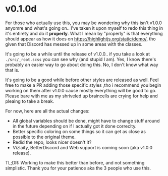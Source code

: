 # v0.1.0d
For those who actually use this, you may be wondering why this isn't v1.0.0 anyomre and what's going on.. I've taken it upon myself to redo this thing in it's entirety and do it **properly**. What I mean by "properly" is that everything should appear as how it does on https://highlightjs.org/static/demo/, tho given that Discord has messed up in some areas with the classes. 

It's going to be a while until the release of v1.0.0.. if you take a look at `./src/_root.scss` you can see why (and stupid I am). Yes, I know there's probably an easier way to go about doing this. No, I don't know what way that is. 

It's going to be a good while before other styles are released as well. Feel free to make a PR adding those specific styles ,tho i recommend you begin working on them after v1.0.0 cause mostly everything will be good to go. Please bare with me as my shriveled up braincells are crying for help and pleaing to take a break.

For now, here are all the actual changes:
- All global variables should be done, might have to change stuff around in the future depending on if I actually got it done correclty.
- Better specific coloring on some things so it can get as close as possible to the original theme.
- Redid the repo, looks nicer doesn't it?
- Vizlaity, BetterDiscord and Web support is coming soon (aka v1.0.0 release).

TL;DR: Working to make this better than before, and not something simplistic. Thank you for your patience aka the 3 people who use this.